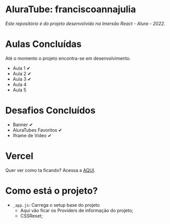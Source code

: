 # AluraTube: franciscoannajulia

<i>Este repositório é do projeto desenvolvido na Imersão React - Alura - 2022.</i>

# Aulas Concluídas
Até o momento o projeto encontra-se em desenvolvimento.
- Aula 1 ✔
- Aula 2 ✔
- Aula 3 ✔
- Aula 4
- Aula 5

# Desafios Concluídos
- Banner ✔
- AluraTubes Favoritos ✔
- Iframe de Video ✔

# Vercel
Quer ver como ta ficando? Acessa a <a href="https://aluratube-franciscoannajulia.vercel.app/">AQUI</a>.

# Como está o projeto?
- `_app.js`: Carrega o setup base do projeto
    - Aqui vão ficar os Providers de informação do projeto;
    - CSSReset;